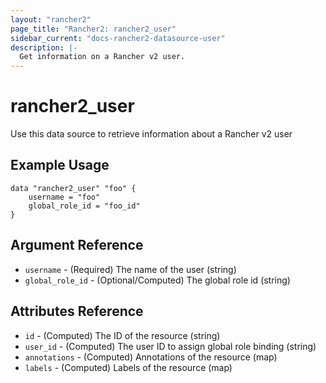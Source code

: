 ```yaml
---
layout: "rancher2"
page_title: "Rancher2: rancher2_user"
sidebar_current: "docs-rancher2-datasource-user"
description: |-
  Get information on a Rancher v2 user.
---
```


# rancher2\_user

Use this data source to retrieve information about a Rancher v2 user

## Example Usage

```
data "rancher2_user" "foo" {
    username = "foo"
    global_role_id = "foo_id"
}
```

## Argument Reference

* `username` - (Required) The name of the user (string)
* `global_role_id` - (Optional/Computed) The global role id (string)

## Attributes Reference

* `id` - (Computed) The ID of the resource (string)
* `user_id` - (Computed) The user ID to assign global role binding (string)
* `annotations` - (Computed) Annotations of the resource (map)
* `labels` - (Computed) Labels of the resource (map)
